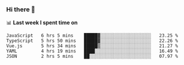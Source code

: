 ### Hi there 👋

<!--
**DBvc/DBvc** is a ✨ _special_ ✨ repository because its `README.md` (this file) appears on your GitHub profile.

Here are some ideas to get you started:

- 🔭 I’m currently working on ...
- 🌱 I’m currently learning ...
- 👯 I’m looking to collaborate on ...
- 🤔 I’m looking for help with ...
- 💬 Ask me about ...
- 📫 How to reach me: ...
- 😄 Pronouns: ...
- ⚡ Fun fact: ...
-->

📊 **Last week I spent time on**
<!--START_SECTION:waka-->
```text
JavaScript   6 hrs 5 mins    █████▓░░░░░░░░░░░░░░░░░░░   23.25 % 
TypeScript   5 hrs 50 mins   █████▓░░░░░░░░░░░░░░░░░░░   22.26 % 
Vue.js       5 hrs 34 mins   █████▒░░░░░░░░░░░░░░░░░░░   21.27 % 
YAML         4 hrs 19 mins   ████░░░░░░░░░░░░░░░░░░░░░   16.49 % 
JSON         2 hrs 5 mins    ██░░░░░░░░░░░░░░░░░░░░░░░   07.97 % 
```
<!--END_SECTION:waka-->
